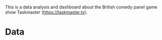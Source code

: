 This is a data analysis and dashboard about the British comedy panel game show Taskmaster (https://taskmaster.tv).

# Data
